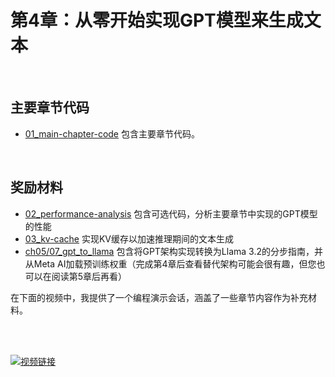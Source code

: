 # 第4章：从零开始实现GPT模型来生成文本

&nbsp;
## 主要章节代码

- [01_main-chapter-code](01_main-chapter-code) 包含主要章节代码。

&nbsp;
## 奖励材料

- [02_performance-analysis](02_performance-analysis) 包含可选代码，分析主要章节中实现的GPT模型的性能
- [03_kv-cache](03_kv-cache) 实现KV缓存以加速推理期间的文本生成
- [ch05/07_gpt_to_llama](../ch05/07_gpt_to_llama) 包含将GPT架构实现转换为Llama 3.2的分步指南，并从Meta AI加载预训练权重（完成第4章后查看替代架构可能会很有趣，但您也可以在阅读第5章后再看）



在下面的视频中，我提供了一个编程演示会话，涵盖了一些章节内容作为补充材料。

<br>
<br>

[![视频链接](https://img.youtube.com/vi/YSAkgEarBGE/0.jpg)](https://www.youtube.com/watch?v=YSAkgEarBGE)
